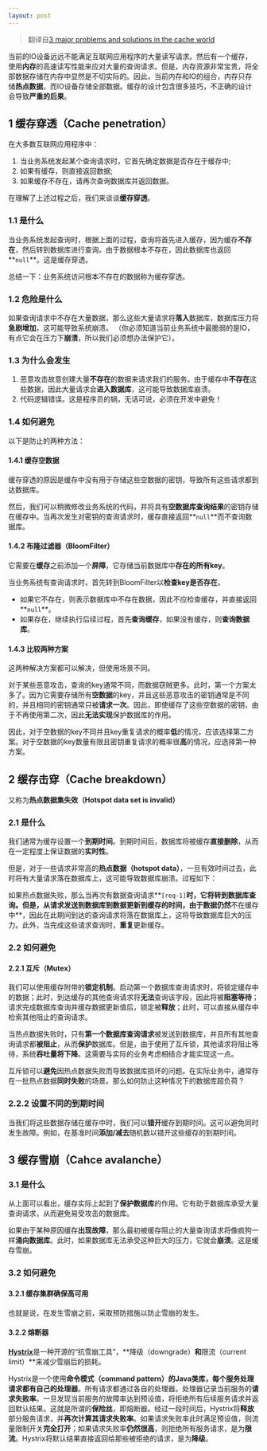 ```yaml
---
layout: post
---
```


> 翻译自[3 major problems and solutions in the cache world](https://medium.com/@mena.meseha/3-major-problems-and-solutions-in-the-cache-world-155ecae41d4f)

当前的IO设备远远不能满足互联网应用程序的大量读写请求。然后有一个缓存，使用**内存**的高速读写性能来应对大量的查询请求。但是，内存资源非常宝贵，将全部数据存储在内存中显然是不切实际的。因此，当前内存和IO的组合，内存只存储**热点数据**，而IO设备存储全部数据。缓存的设计包含很多技巧，不正确的设计会导致**严重的后果**。

## 1 缓存穿透（Cache penetration）

在大多数互联网应用程序中：

1. 当业务系统发起某个查询请求时，它首先确定数据是否存在于缓存中;
2. 如果有缓存，则直接返回数据;
3. 如果缓存不存在，请再次查询数据库并返回数据。

在理解了上述过程之后，我们来谈谈**缓存穿透**。

### 1.1 是什么

当业务系统发起查询时，根据上面的过程，查询将首先进入缓存，因为缓存**不存在**，然后转到数据库进行查询。由于数据根本不存在，因此数据库也返回**`null`**。这是缓存穿透。

总结一下：业务系统访问根本不存在的数据称为缓存穿透。

### 1.2 危险是什么

如果查询请求中不存在大量数据，那么这些大量请求将**落入**数据库，数据库压力将**急剧增加**，这可能导致系统崩溃。 （你必须知道当前业务系统中最脆弱的是IO，有点它会在压力下**崩溃**，所以我们必须想办法保护它）。

### 1.3 为什么会发生

1. 恶意攻击故意创建大量**不存在**的数据来请求我们的服务。由于缓存中**不存在**这些数据，因此大量请求会**进入数据库**，这可能导致数据库崩溃。
2. 代码逻辑错误。这是程序员的锅，无话可说，必须在开发中避免！

### 1.4 如何避免

以下是防止的两种方法：

#### 1.4.1 缓存空数据

缓存穿透的原因是缓存中没有用于存储这些空数据的密钥，导致所有这些请求都到达数据库。

然后，我们可以稍微修改业务系统的代码，并将具有**空数据库查询结果**的密钥存储在缓存中。当再次发生对密钥的查询请求时，缓存直接返回**`null`**而不查询数据库。

#### 1.4.2 布隆过滤器（BloomFilter）

它需要在**缓存**之前添加一个**屏障**，它存储当前数据库中**存在的所有key**。

当业务系统有查询请求时，首先转到BloomFilter以**检查key是否存在**。

- 如果它不存在，则表示数据库中不存在数据，因此不应检查缓存，并直接返回**`null`**。
- 如果存在，继续执行后续过程，首先**查询缓存**，如果没有缓存，则**查询数据库**。

#### 1.4.3 比较两种方案

这两种解决方案都可以解决，但使用场景不同。

对于某些恶意攻击，查询的key通常不同，而数据窃贼更多。此时，第一个方案太多了。因为它需要存储所有**空数据**的key，并且这些恶意攻击的密钥通常是不同的，并且相同的密钥通常只被**请求一次**。因此，即使缓存了这些空数据的密钥，由于不再使用第二次，因此**无法实现**保护数据库的作用。

因此，对于空数据的key不同并且key重复请求的概率**低**的情况，应该选择第二方案。对于空数据的key数量有限且密钥重复请求的概率很**高**的情况，应选择第一种方案。

## 2 缓存击穿（Cache breakdown）

又称为**热点数据集失效（Hotspot data set is invalid）**

### 2.1 是什么

我们通常为缓存设置一个**到期时间**。到期时间后，数据库将被缓存**直接删除**，从而在一定程度上保证数据的**实时性**。

但是，对于一些请求非常高的**热点数据（hotspot data）**，一旦有效时间过去，此时将有大量请求落在数据库上，这可能导致数据库崩溃。过程如下：

如果热点数据失败，那么当再次有数据查询请求**`[req-1]`**时，它将转到数据库查询。但是，从请求发送到数据库到数据更新到缓存的时间，由于数据仍然**不在缓存中**，因此在此期间到达的查询请求将落在数据库上，这将导致数据库巨大的压力。此外，当完成这些请求查询时，**重复**更新缓存。

### 2.2 如何避免

#### 2.2.1 互斥（Mutex）

我们可以使用缓存附带的**锁定机制**。启动第一个数据库查询请求时，将锁定缓存中的数据；此时，到达缓存的其他查询请求将**无法**查询该字段，因此将被**阻塞等待**；请求完成数据库查询并缓存数据更新值后，锁定被**释放**；此时，可以直接从缓存中检索其他阻止的查询请求。

当热点数据失败时，只有**第一个数据库查询请求**被发送到数据库，并且所有其他查询请求都**被阻止**，从而**保护**数据库。但是，由于使用了互斥锁，其他请求将阻止等待，系统**吞吐量将下降**。这需要与实际的业务考虑相结合才能实现这一点。

互斥锁可以**避免**因热点数据失败而导致数据库损坏的问题。在实际业务中，通常存在一批热点数据**同时失败**的场景。那么如何防止这种情况下的数据库超负荷？

### 2.2.2 设置不同的到期时间

当我们将这些数据存储在缓存中时，我们可以**错开**缓存到期时间。这可以避免同时发生故障。例如，在基准时间**添加/减去**随机数以错开这些缓存的到期时间。

## 3 缓存雪崩（Cahce avalanche）

### 3.1 是什么

从上面可以看出，缓存实际上起到了**保护数据库**的作用。它有助于数据库承受大量查询请求，从而避免易受攻击的数据库。

如果由于某种原因缓存**出现故障**，那么最初被缓存阻止的大量查询请求将像疯狗一样**涌向数据库**。此时，如果数据库无法承受这种巨大的压力，它就会**崩溃**。这是缓存雪崩。

### 3.2 如何避免

#### 3.2.1 缓存集群确保高可用

也就是说，在发生雪崩之前，采取预防措施以防止雪崩的发生。

#### 3.2.2 熔断器

[**Hystrix**](https://github.com/Netflix/Hystrix)是一种开源的“抗雪崩工具”，**降级（downgrade）**和**限流（current limit）**来减少雪崩后的损耗。

Hystrix是一个使用**命令模式（command pattern）**的Java类库，每个服务处理请求都有自己的**处理器**。所有请求都通过各自的处理器。处理器记录当前服务的**请求失败率**。一旦发现当前服务的故障率达到预设值，将拒绝所有后续服务请求并返回默认结果。这就是所谓的**保险丝**，即熔断器。经过一段时间后，Hystrix将**释放**部分服务请求，并**再次计算其请求失败率**。如果请求失败率此时满足预设值，则流量限制开关**完全打开**；如果请求失败率**仍然很高**，则拒绝所有服务请求，是为**限流**。Hystrix将默认结果直接返回给那些被拒绝的请求，是为**降级**。